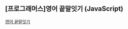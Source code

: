 ## **\[프로그래머스\]영어 끝말잇기 (JavaScript)**
[영어 끝말잇기](https://school.programmers.co.kr/learn/courses/30/lessons/12981)